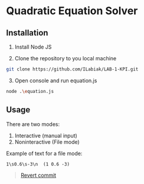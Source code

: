 # Quadratic Equation Solver

## Installation

1. Install Node JS

2. Clone the repository to you local machine
```bash
git clone https://github.com/ILabiak/LAB-1-KPI.git
```

3. Open console and run equation.js
```bash
node .\equation.js
```

## Usage

There are two modes:
1. Interactive (manual input)
2. Noninteractive (File mode)

Example of text for a file mode:

```
1\s0.6\s-3\n  (1 0.6 -3)
```

> [Revert commit](https://github.com/ILabiak/LAB-1-KPI/commit/61ac4c3a565f4426875efd487e7af019736ceb67)